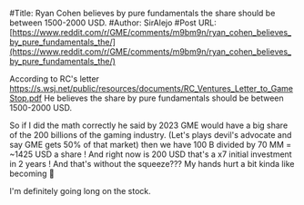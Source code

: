 #Title: Ryan Cohen believes by pure fundamentals the share should be between 1500-2000 USD.
#Author: SirAlejo
#Post URL: [https://www.reddit.com/r/GME/comments/m9bm9n/ryan_cohen_believes_by_pure_fundamentals_the/](https://www.reddit.com/r/GME/comments/m9bm9n/ryan_cohen_believes_by_pure_fundamentals_the/)


According to RC's letter https://s.wsj.net/public/resources/documents/RC_Ventures_Letter_to_GameStop.pdf He believes the share by pure fundamentals should be between 1500-2000 USD.

So if I did the math correctly he said by 2023 GME would have a big share of the 200 billions of the gaming industry. (Let's plays devil's advocate and say GME gets 50% of that market) then we have 100 B divided by 70 MM = ~1425 USD a share ! And right now is 200 USD that's a x7 initial investment in 2 years ! And that's without the squeeze??? My hands hurt a bit kinda like becoming 💎

 I'm definitely going long on the stock.
